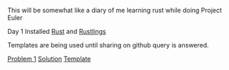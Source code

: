 This will be somewhat like a diary of me learning rust while doing Project Euler

Day 1 Installed [Rust][rust] and [Rustlings][rustlings]

Templates are being used until sharing on github query is answered.

[Problem 1][p001] [Solution](src/p001.rs) [Template](src/t001.rs)

[rustlings]: https://github.com/rust-lang/rustlings/

[rustling]: https://github.com/rust-lang/rustlings/
[rust]:https://www.rust-lang.org/tools/install
[p001]: https://projecteuler.net/problem=1
